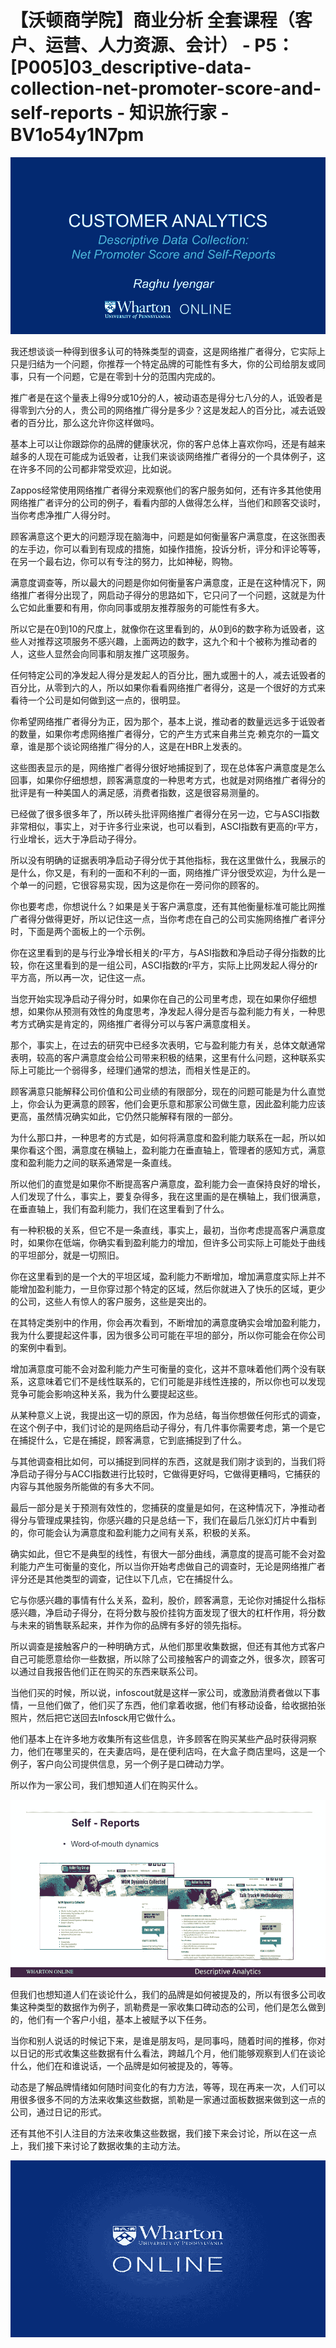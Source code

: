 # 【沃顿商学院】商业分析 全套课程（客户、运营、人力资源、会计） - P5：[P005]03_descriptive-data-collection-net-promoter-score-and-self-reports - 知识旅行家 - BV1o54y1N7pm

![](img/7c53961315f37d55b15eb936f898a4e5_0.png)

我还想谈谈一种得到很多认可的特殊类型的调查，这是网络推广者得分，它实际上只是归结为一个问题，你推荐一个特定品牌的可能性有多大，你的公司给朋友或同事，只有一个问题，它是在零到十分的范围内完成的。

推广者是在这个量表上得9分或10分的人，被动语态是得分七八分的人，诋毁者是得零到六分的人，贵公司的网络推广得分是多少？这是发起人的百分比，减去诋毁者的百分比，那么这允许你这样做吗。

基本上可以让你跟踪你的品牌的健康状况，你的客户总体上喜欢你吗，还是有越来越多的人现在可能成为诋毁者，让我们来谈谈网络推广者得分的一个具体例子，这在许多不同的公司都非常受欢迎，比如说。

Zappos经常使用网络推广者得分来观察他们的客户服务如何，还有许多其他使用网络推广者评分的公司的例子，看看内部的人做得怎么样，当他们和顾客交谈时，当你考虑净推广人得分时。

顾客满意这个更大的问题浮现在脑海中，问题是如何衡量客户满意度，在这张图表的左手边，你可以看到有现成的措施，如操作措施，投诉分析，评分和评论等等，在另一个最右边，你可以有专注的努力，比如神秘，购物。

满意度调查等，所以最大的问题是你如何衡量客户满意度，正是在这种情况下，网络推广者得分出现了，网启动子得分的思路如下，它只问了一个问题，这就是为什么它如此重要和有用，你向同事或朋友推荐服务的可能性有多大。

所以它是在0到10的尺度上，就像你在这里看到的，从0到6的数字称为诋毁者，这些人对推荐这项服务不感兴趣，上面两边的数字，这九个和十个被称为推动者的人，这些人显然会向同事和朋友推广这项服务。

任何特定公司的净发起人得分是发起人的百分比，圈九或圈十的人，减去诋毁者的百分比，从零到六的人，所以如果你看看网络推广者得分，这是一个很好的方式来看待一个公司是如何做到这一点的，很明显。

你希望网络推广者得分为正，因为那个，基本上说，推动者的数量远远多于诋毁者的数量，如果你考虑网络推广者得分，它的产生方式来自弗兰克·赖克尔的一篇文章，谁是那个谈论网络推广得分的人，这是在HBR上发表的。

这些图表显示的是，网络推广者得分很好地捕捉到了，现在总体客户满意度是怎么回事，如果你仔细想想，顾客满意度的一种思考方式，也就是对网络推广者得分的批评是有一种美国人的满足感，消费者指数，这是很容易测量的。

已经做了很多很多年了，所以砖头批评网络推广者得分在另一边，它与ASCI指数非常相似，事实上，对于许多行业来说，也可以看到，ASCI指数有更高的r平方，行业增长，远大于净启动子得分。

所以没有明确的证据表明净启动子得分优于其他指标，我在这里做什么，我展示的是什么，你又是，有利的一面和不利的一面，网络推广评分很受欢迎，为什么是一个单一的问题，它很容易实现，因为这是你在一旁问你的顾客的。

你也要考虑，你想说什么？如果是关于客户满意度，还有其他衡量标准可能比网推广者得分做得更好，所以记住这一点，当你考虑在自己的公司实施网络推广者评分时，下面是两个面板上的一个示例。

你在这里看到的是与行业净增长相关的r平方，与ASI指数和净启动子得分指数的比较，你在这里看到的是一组公司，ASCI指数的r平方，实际上比网发起人得分的r平方高，所以再一次，记住这一点。

当您开始实现净启动子得分时，如果你在自己的公司里考虑，现在如果你仔细想想，如果你从预测有效性的角度思考，净发起人得分是否与盈利能力有关，一种思考方式确实是肯定的，网络推广者得分可以与客户满意度相关。

那个，事实上，在过去的研究中已经多次表明，它与盈利能力有关，总体文献通常表明，较高的客户满意度会给公司带来积极的结果，这里有什么问题，这种联系实际上可能比一个弱得多，经理们通常的想法，而相关性是正的。

顾客满意只能解释公司价值和公司业绩的有限部分，现在的问题可能是为什么直觉上，你会认为更满意的顾客，他们会更乐意和那家公司做生意，因此盈利能力应该更高，虽然情况确实如此，它仍然只能解释有限的一部分。

为什么那口井，一种思考的方式是，如何将满意度和盈利能力联系在一起，所以如果你看这个图，满意度在横轴上，盈利能力在垂直轴上，管理者的感知方式，满意度和盈利能力之间的联系通常是一条直线。

所以他们的直觉是如果你不断提高客户满意度，盈利能力会一直保持良好的增长，人们发现了什么，事实上，要复杂得多，我在这里画的是在横轴上，我们很满意，在垂直轴上，我们有盈利能力，我们在这里看到了什么。

有一种积极的关系，但它不是一条直线，事实上，最初，当你考虑提高客户满意度时，如果你在低端，你确实看到盈利能力的增加，但许多公司实际上可能处于曲线的平坦部分，就是一切照旧。

你在这里看到的是一个大的平坦区域，盈利能力不断增加，增加满意度实际上并不能增加盈利能力，一旦你穿过那个特定的区域，然后你就进入了快乐的区域，更少的公司，这些人有惊人的客户服务，这些是突出的。

在其特定类别中的作用，你会再次看到，不断增加的满意度确实会增加盈利能力，我为什么要提起这件事，因为很多公司可能在平坦的部分，所以你可能会在你公司的案例中看到。

增加满意度可能不会对盈利能力产生可衡量的变化，这并不意味着他们两个没有联系，这意味着它们不是线性联系的，它们可能是非线性连接的，所以你也可以发现竞争可能会影响这种关系，我为什么要提起这些。

从某种意义上说，我提出这一切的原因，作为总结，每当你想做任何形式的调查，在这个例子中，我们讨论的是网络启动子得分，有几件事你需要考虑，第一个是它在捕捉什么，它是在捕捉，顾客满意，它到底捕捉到了什么。

与其他调查相比如何，可以捕捉到同样的东西，这就是我们刚才谈到的，当我们将净启动子得分与ACCI指数进行比较时，它做得更好吗，它做得更糟吗，它捕获的内容与其他服务所能做的有多大不同。

最后一部分是关于预测有效性的，您捕获的度量是如何，在这种情况下，净推动者得分与管理成果挂钩，你感兴趣的只是总结一下，我们在最后几张幻灯片中看到的，你可能会认为满意度和盈利能力之间有关系，积极的关系。

确实如此，但它不是典型的线性，有很大一部分曲线，满意度的提高可能不会对盈利能力产生可衡量的变化，所以当你开始考虑做自己的调查时，无论是网络推广者评分还是其他类型的调查，记住以下几点，它在捕捉什么。

它与你感兴趣的事情有什么关系，盈利，股价，顾客满意，无论你对捕捉什么指标感兴趣，净启动子得分，在将分数与股价挂钩方面发现了很大的杠杆作用，将分数与未来的销售联系起来，并作为你的品牌有多好的领先指标。

所以调查是接触客户的一种明确方式，从他们那里收集数据，但还有其他方式客户自己可能愿意给你一些数据，所以除了公司接触客户的调查之外，很多次，顾客可以通过自我报告他们正在购买的东西来联系公司。

当他们买的时候，所以说，infoscout就是这样一家公司，或激励消费者做以下事情，一旦他们做了，他们买了东西，他们拿着收据，他们有移动设备，给收据拍张照片，然后把它送回去Infosck用它做什么。

他们基本上在许多地方收集所有这些信息，许多顾客在购买某些产品时获得洞察力，他们在哪里买的，在夫妻店吗，是在便利店吗，在大盒子商店里吗，这是一个例子，客户向公司提供信息，另一个例子是口碑动力学。

所以作为一家公司，我们想知道人们在购买什么。

![](img/7c53961315f37d55b15eb936f898a4e5_2.png)

但我们也想知道人们在谈论什么，我们的品牌是如何被提及的，所以有很多公司收集这种类型的数据作为例子，凯勒费是一家收集口碑动态的公司，他们是怎么做到的，他们有一个客户小组，基本上被赋予以下任务。

当你和别人说话的时候记下来，是谁是朋友吗，是同事吗，随着时间的推移，你对以日记的形式收集这些数据有什么看法，跨越几个月，他们能够观察到人们在谈论什么，他们在和谁说话，一个品牌是如何被提及的，等等。

动态是了解品牌情绪如何随时间变化的有力方法，等等，现在再来一次，人们可以用很多很多不同的方法来收集这些数据，凯勒是一家通过面板数据来做到这一点的公司，通过日记的形式。

还有其他不引人注目的方法来收集这些数据，我们接下来会讨论，所以在这一点上，我们接下来讨论了数据收集的主动方法。



![](img/7c53961315f37d55b15eb936f898a4e5_4.png)